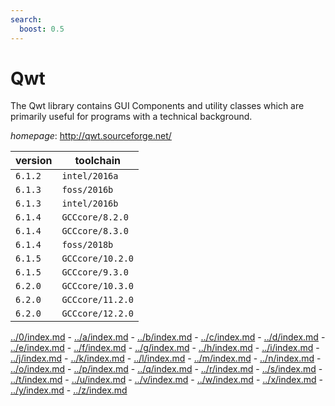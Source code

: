 ```yaml
---
search:
  boost: 0.5
---
```

# Qwt

The Qwt library contains GUI Components and utility classes which are primarily useful for programs  with a technical background.

*homepage*: <http://qwt.sourceforge.net/>

version | toolchain
--------|----------
``6.1.2`` | ``intel/2016a``
``6.1.3`` | ``foss/2016b``
``6.1.3`` | ``intel/2016b``
``6.1.4`` | ``GCCcore/8.2.0``
``6.1.4`` | ``GCCcore/8.3.0``
``6.1.4`` | ``foss/2018b``
``6.1.5`` | ``GCCcore/10.2.0``
``6.1.5`` | ``GCCcore/9.3.0``
``6.2.0`` | ``GCCcore/10.3.0``
``6.2.0`` | ``GCCcore/11.2.0``
``6.2.0`` | ``GCCcore/12.2.0``

[../0/index.md](0) - [../a/index.md](a) - [../b/index.md](b) - [../c/index.md](c) - [../d/index.md](d) - [../e/index.md](e) - [../f/index.md](f) - [../g/index.md](g) - [../h/index.md](h) - [../i/index.md](i) - [../j/index.md](j) - [../k/index.md](k) - [../l/index.md](l) - [../m/index.md](m) - [../n/index.md](n) - [../o/index.md](o) - [../p/index.md](p) - [../q/index.md](q) - [../r/index.md](r) - [../s/index.md](s) - [../t/index.md](t) - [../u/index.md](u) - [../v/index.md](v) - [../w/index.md](w) - [../x/index.md](x) - [../y/index.md](y) - [../z/index.md](z)

